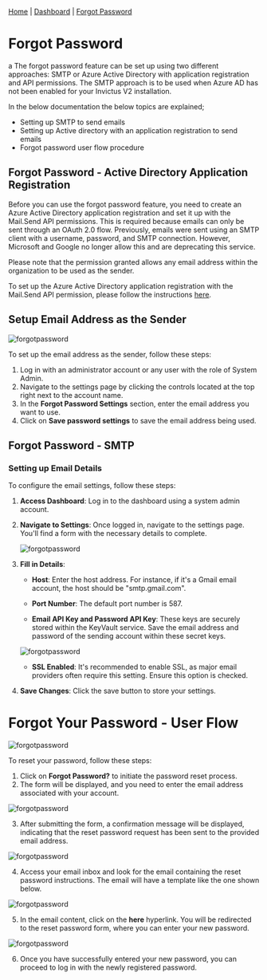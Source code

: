 [Home](../README.md) | [Dashboard](dashboard.md) | [Forgot Password](forgotpassword.md)

# Forgot Password
a
The forgot password feature can be set up using two different approaches: SMTP or Azure Active Directory with application registration and API permissions. The SMTP approach is to be used when Azure AD has not been enabled for your Invictus V2 installation.

In the below documentation the below topics are explained;

- Setting up SMTP to send emails
- Setting up Active directory with an application registration to send emails
- Forgot password user flow procedure


## Forgot Password - Active Directory Application Registration

Before you can use the forgot password feature, you need to create an Azure Active Directory application registration and set it up with the Mail.Send API permissions. This is required because emails can only be sent through an OAuth 2.0 flow. Previously, emails were sent using an SMTP client with a username, password, and SMTP connection. However, Microsoft and Google no longer allow this and are deprecating this service.

Please note that the permission granted allows any email address within the organization to be used as the sender.

To set up the Azure Active Directory application registration with the Mail.Send API permission, please follow the instructions [here](azureADSetup.md).

## Setup Email Address as the Sender

![forgotpassword](../images/dashboard/ForgotPassword/ForgotPassword_0.jpg)

To set up the email address as the sender, follow these steps:

1. Log in with an administrator account or any user with the role of System Admin.
2. Navigate to the settings page by clicking the controls located at the top right next to the account name.
3. In the **Forgot Password Settings** section, enter the email address you want to use.
4. Click on **Save password settings** to save the email address being used.

## Forgot Password - SMTP 

### Setting up Email Details

To configure the email settings, follow these steps:

1. **Access Dashboard**: Log in to the dashboard using a system admin account.

2. **Navigate to Settings**: Once logged in, navigate to the settings page. You'll find a form with the necessary details to complete.

     ![forgotpassword](../images/dashboard/ForgotPassword/ForgotPassword_7.jpg)

3. **Fill in Details**:

   - **Host**: Enter the host address. For instance, if it's a Gmail email account, the host should be "smtp.gmail.com".
   
   - **Port Number**: The default port number is 587.
   
   - **Email API Key and Password API Key**: These keys are securely stored within the KeyVault service. Save the email address and password of the sending account within these secret keys.
   
   ![forgotpassword](../images/dashboard/ForgotPassword/ForgotPassword_8.jpg)
   
   - **SSL Enabled**: It's recommended to enable SSL, as major email providers often require this setting. Ensure this option is checked.
   
4. **Save Changes**: Click the save button to store your settings.

# Forgot Your Password - User Flow

![forgotpassword](../images/dashboard/ForgotPassword/ForgotPassword_1.jpg)

To reset your password, follow these steps:

1. Click on **Forgot Password?** to initiate the password reset process.
2. The form will be displayed, and you need to enter the email address associated with your account.

![forgotpassword](../images/dashboard/ForgotPassword/ForgotPassword_2.jpg)

3. After submitting the form, a confirmation message will be displayed, indicating that the reset password request has been sent to the provided email address.

![forgotpassword](../images/dashboard/ForgotPassword/ForgotPassword_3.jpg)

4. Access your email inbox and look for the email containing the reset password instructions. The email will have a template like the one shown below.

![forgotpassword](../images/dashboard/ForgotPassword/ForgotPassword_4.jpg)

5. In the email content, click on the **here** hyperlink. You will be redirected to the reset password form, where you can enter your new password.

![forgotpassword](../images/dashboard/ForgotPassword/ForgotPassword_5.jpg)

6. Once you have successfully entered your new password, you can proceed to log in with the newly registered password.

